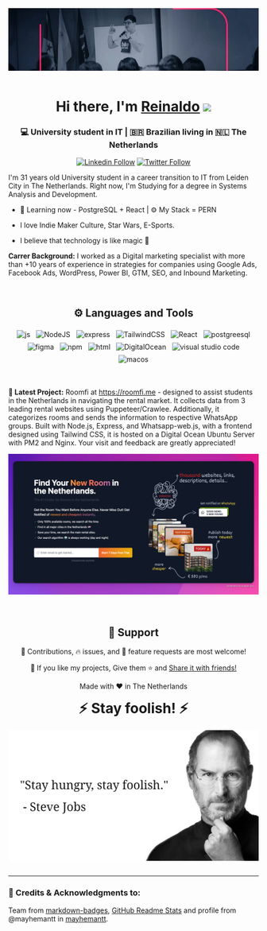 <div align="center">
<img src="./img/banner-git-hub.jpeg"alt="Reinaldo Martinez" style="vertical-align:top; margin-bottom:1rem"/>
</div>

<div align="center">
   <h1>Hi there, I'm <a href="https://www.linkedin.com/in/reinaldomml/">Reinaldo</a> <img src="https://media.giphy.com/media/hvRJCLFzcasrR4ia7z/giphy.gif" width="25px"> </h1>
</div>

<p align='center'>
   <!-- <a href="https://www.linkedin.com/in/reinaldomml/"><img height="30" src="https://raw.githubusercontent.com/8bithemant/8bithemant/master/linkedin.png?raw=true"></a>&nbsp;&nbsp;
<a href="https://twitter.com/8bithemant"><img height="30" src="https://raw.githubusercontent.com/8bithemant/8bithemant/master/twitter.png?raw=true"></a>&nbsp;&nbsp; -->

 </p>

<div align="center">
<h3>💻 University student in IT | 🇧🇷 Brazilian living in 🇳🇱 The Netherlands</h3>
</div>

<p align="center">
   <a href="https://www.linkedin.com/in/reinaldomml/"><img alt="Linkedin Follow" src="https://img.shields.io/badge/linkedin-%230077B5.svg?style=for-the-badge&color=09f&labelColor=black&logo=linkedin&label=My profile on"></a>
      <a href="https://twitter.com/reinaldomml"><img alt="Twitter Follow" src="https://img.shields.io/twitter/follow/reinaldomml?style=for-the-badge&color=09f&labelColor=black&logo=twitter&label=@reinaldomml"></a>
   <br>
   <!-- <a href="https://visitor-badge.glitch.me/badge?page_id=reinaldomml"> <img alt="hemant joshi github" src="https://visitor-badge.glitch.me/badge?page_id=reinaldomml"> </a> -->
 </p>

<p align="left">I'm 31 years old University student in a career transition to IT from Leiden City in The Netherlands. Right now, I'm Studying for a degree in Systems Analysis and Development.

</p>

-   🌱 Learning now - PostgreSQL + React | ⚙️ My Stack = PERN

-   I love Indie Maker Culture, Star Wars, E-Sports.

-   I believe that technology is like magic 💫

<b>Carrer Background:</b> I worked as a Digital marketing specialist with more than +10 years of experience in strategies for companies using Google Ads, Facebook Ads, WordPress, Power BI, GTM, SEO, and Inbound Marketing.

<br />

<h2 align="center"> ⚙️ Languages and Tools</h2>

<p align="center">
  <!-- For more icons please follow  https://github.com/MikeCodesDotNET/ColoredBadges -->
  <img src="https://img.shields.io/badge/javascript-%23323330.svg?style=for-the-badge&logo=javascript&logoColor=%23F7DF1E" alt="js" style="vertical-align:top; margin:4px">
  <img src="https://img.shields.io/badge/node.js-6DA55F?style=for-the-badge&logo=node.js&logoColor=white" alt="NodeJS" style="vertical-align:top; margin:4px">
  <img src="https://img.shields.io/badge/express.js-%23404d59.svg?style=for-the-badge&logo=express&logoColor=%2361DAFB" alt="express" style="vertical-align:top; margin:4px">
  <img src="https://img.shields.io/badge/tailwindcss-%2338B2AC.svg?style=for-the-badge&logo=tailwind-css&logoColor=white" alt="TailwindCSS" style="vertical-align:top; margin:4px">
  <img src="https://img.shields.io/badge/react-%2320232a.svg?style=for-the-badge&logo=react&logoColor=%2361DAFB" alt="React" style="vertical-align:top; margin:4px">
  <img src="https://img.shields.io/badge/postgres-%23316192.svg?style=for-the-badge&logo=postgresql&logoColor=white" alt="postgreesql" style="vertical-align:top; margin:4px">
  <img src="https://img.shields.io/badge/figma-%23F24E1E.svg?style=for-the-badge&logo=figma&logoColor=white" alt="figma" style="vertical-align:top; margin:4px">
  <img src="https://img.shields.io/badge/NPM-%23000000.svg?style=for-the-badge&logo=npm&logoColor=white" alt="npm" style="vertical-align:top; margin:4px">
  <img src="https://img.shields.io/badge/html5-%23E34F26.svg?style=for-the-badge&logo=html5&logoColor=white" alt="html" style="vertical-align:top; margin:4px">
  <img src="https://img.shields.io/badge/DigitalOcean-%230167ff.svg?style=for-the-badge&logo=digitalOcean&logoColor=white" alt="DigitalOcean" style="vertical-align:top; margin:4px">
  <img src="https://img.shields.io/badge/Visual%20Studio%20Code-0078d7.svg?style=for-the-badge&logo=visual-studio-code&logoColor=white" alt="visual studio code" style="vertical-align:top; margin:4px">
  <img src="https://img.shields.io/badge/mac%20os-000000?style=for-the-badge&logo=macos&logoColor=F0F0F0" alt="macos" style="vertical-align:top; margin:4px">
</p>

<br />

<b>🚀 Latest Project:</b> Roomfi at https://roomfi.me - designed to assist students in the Netherlands in navigating the rental market. It collects data from 3 leading rental websites using Puppeteer/Crawlee. Additionally, it categorizes rooms and sends the information to respective WhatsApp groups. Built with Node.js, Express, and Whatsapp-web.js, with a frontend designed using Tailwind CSS, it is hosted on a Digital Ocean Ubuntu Server with PM2 and Nginx. Your visit and feedback are greatly appreciated!

![](./img/roomfi-cover-readme.png)

<!-- <h2 align="center"> 🚀 Main Repositories</h2>

<p align="center">
<a href="https://github.com/reinaldomml/roomfi">
  <img align="center" src="https://github-readme-stats.vercel.app/api/pin/?username=reinaldomml&repo=roomfi&theme=graywhite" />
</a>
<a href="https://github.com/reinaldomml/my-scrap-test-puppeteer">
  <img align="center" src="https://github-readme-stats.vercel.app/api/pin/?username=reinaldomml&repo=my-scrap-test-puppeteer&theme=graywhite" />
</a>
</p> -->

<br>

<h2 align="center">🤝 Support</h2>

<p align="center">🎁 Contributions, 🔥 issues, and 🍪 feature requests are most welcome!</p>

<p align="center">💙 If you like my projects, Give them ⭐ and <u>Share it with friends!</u></p>
</p>
<p align="center">Made with ❤️ in The Netherlands</p>

<h1 align='center' style="vertical-align:top; margin:1rem;">⚡️ Stay foolish! ⚡️</h1>

<div align="center">
<img src="./img/steve-quote.jpg"alt="Steve Jobs Quote" style="vertical-align:top; margin-bottom:1rem"/>
</div>

---

### 🤝 Credits & Acknowledgments to:

Team from [markdown-badges](https://github.com/Ileriayo/markdown-badges), [GitHub Readme Stats](https://github.com/anuraghazra/github-readme-stats) and profile from @mayhemantt in [mayhemantt](https://github.com/mayhemantt/mayhemantt).
